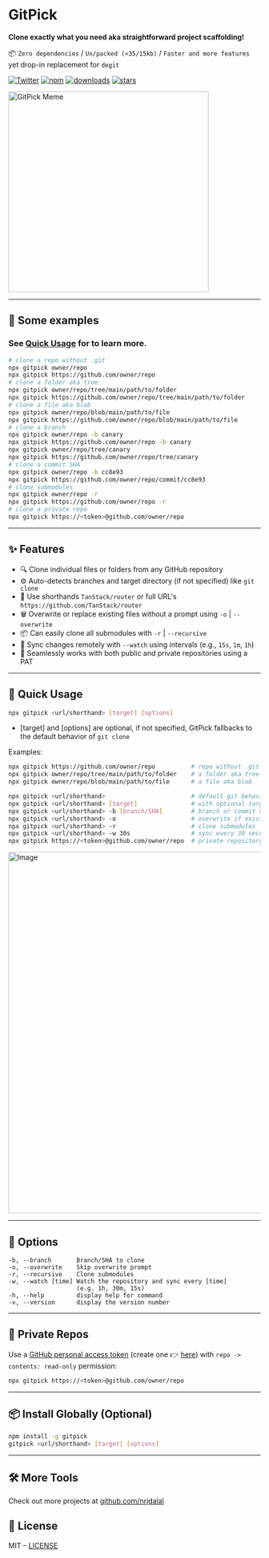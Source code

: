# GitPick

**Clone exactly what you need aka straightforward project scaffolding!**

📦 `Zero dependencies` / `Un/packed (<35/15kb)` / `Faster and more features` yet drop-in replacement for `degit`

[![Twitter](https://img.shields.io/twitter/follow/nrjdalal_com?label=%40nrjdalal_com)](https://twitter.com/nrjdalal_com)
[![npm](https://img.shields.io/npm/v/gitpick?color=red&logo=npm)](https://www.npmjs.com/package/gitpick)
[![downloads](https://img.shields.io/npm/dt/gitpick?color=red&logo=npm)](https://www.npmjs.com/package/gitpick)
[![stars](https://img.shields.io/github/stars/nrjdalal/gitpick?color=blue)](https://github.com/nrjdalal/gitpick)

<img width="400" alt="GitPick Meme" src="https://github.com/user-attachments/assets/180c3e5b-320c-48d7-aaf9-a7402e74c882" />

---

## 📖 Some examples

### See [Quick Usage](#🚀-quick-usage) for to learn more.

```sh
# clone a repo without .git
npx gitpick owner/repo
npx gitpick https://github.com/owner/repo
# clone a folder aka tree
npx gitpick owner/repo/tree/main/path/to/folder
npx gitpick https://github.com/owner/repo/tree/main/path/to/folder
# clone a file aka blob
npx gitpick owner/repo/blob/main/path/to/file
npx gitpick https://github.com/owner/repo/blob/main/path/to/file
# clone a branch
npx gitpick owner/repo -b canary
npx gitpick https://github.com/owner/repo -b canary
npx gitpick owner/repo/tree/canary
npx gitpick https://github.com/owner/repo/tree/canary
# clone a commit SHA
npx gitpick owner/repo -b cc8e93
npx gitpick https://github.com/owner/repo/commit/cc8e93
# clone submodules
npx gitpick owner/repo -r
npx gitpick https://github.com/owner/repo -r
# clone a private repo
npx gitpick https://<token>@github.com/owner/repo
```

---

## ✨ Features

- 🔍 Clone individual files or folders from any GitHub repository
- ⚙️ Auto-detects branches and target directory (if not specified) like `git clone`
- 🧠 Use shorthands `TanStack/router` or full URL's `https://github.com/TanStack/router`
- 🗑️ Overwrite or replace existing files without a prompt using `-o` | `--overwrite`
- 📦 Can easily clone all submodules with `-r` | `--recursive`
- 🔁 Sync changes remotely with `--watch` using intervals (e.g., `15s`, `1m`, `1h`)
- 🔐 Seamlessly works with both public and private repositories using a PAT

---

## 🚀 Quick Usage

```sh
npx gitpick <url/shorthand> [target] [options]
```

- [target] and [options] are optional, if not specified, GitPick fallbacks to the default behavior of `git clone`

Examples:

```sh
npx gitpick https://github.com/owner/repo          # repo without .git
npx gitpick owner/repo/tree/main/path/to/folder    # a folder aka tree
npx gitpick owner/repo/blob/main/path/to/file      # a file aka blob

npx gitpick <url/shorthand>                        # default git behavior
npx gitpick <url/shorthand> [target]               # with optional target
npx gitpick <url/shorthand> -b [branch/SHA]        # branch or commit SHA
npx gitpick <url/shorthand> -o                     # overwrite if exists
npx gitpick <url/shorthand> -r                     # clone submodules
npx gitpick <url/shorthand> -w 30s                 # sync every 30 seconds
npx gitpick https://<token>@github.com/owner/repo  # private repository
```

<img width="720" alt="Image" src="https://github.com/user-attachments/assets/ddbc41b4-bfc6-4287-bb85-eb949d723591" />

---

## 🔧 Options

```
-b, --branch       Branch/SHA to clone
-o, --overwrite    Skip overwrite prompt
-r, --recursive    Clone submodules
-w, --watch [time] Watch the repository and sync every [time]
                   (e.g. 1h, 30m, 15s)
-h, --help         display help for command
-v, --version      display the version number
```

---

## 🔐 Private Repos

Use a [GitHub personal access token](https://docs.github.com/en/authentication/keeping-your-account-and-data-secure/managing-your-personal-access-tokens#about-personal-access-tokens) (create one 👉 [here](https://github.com/settings/personal-access-tokens/new)) with `repo -> contents: read-only` permission:

```sh
npx gitpick https://<token>@github.com/owner/repo
```

---

## 📦 Install Globally (Optional)

```sh
npm install -g gitpick
gitpick <url/shorthand> [target] [options]
```

---

## 🛠 More Tools

Check out more projects at [github.com/nrjdalal](https://github.com/nrjdalal)

## 📄 License

MIT – [LICENSE](LICENSE)
